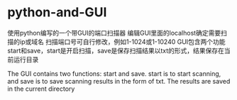 # python-and-GUI
使用python编写的一个带GUI的端口扫描器
编辑GUI里面的localhost确定需要扫描的ip或域名
扫描端口号可自行修改，例如1-1024或1-10240
GUI包含两个功能start和save，start是开启扫描，save是保存扫描结果以txt的形式，结果保存在当前运行目录

The GUI contains two functions: start and save. start is to start scanning, and save is to save scanning results in the form of txt. The results are saved in the current directory
